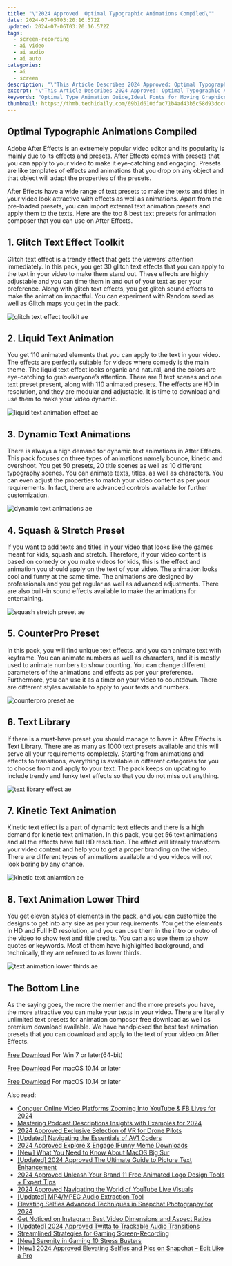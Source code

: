 ```yaml
---
title: "\"2024 Approved  Optimal Typographic Animations Compiled\""
date: 2024-07-05T03:20:16.572Z
updated: 2024-07-06T03:20:16.572Z
tags: 
  - screen-recording
  - ai video
  - ai audio
  - ai auto
categories: 
  - ai
  - screen
description: "\"This Article Describes 2024 Approved: Optimal Typographic Animations Compiled\""
excerpt: "\"This Article Describes 2024 Approved: Optimal Typographic Animations Compiled\""
keywords: "Optimal Type Animation Guide,Ideal Fonts for Moving Graphics,Best Typography in Motion,Perfect Typography Dynamics,Top Animated Font Selection,Essential Dynamic Typography,Prime Typographic Movements"
thumbnail: https://thmb.techidaily.com/69b1d610dfac71b4ad43b5c58d93dcc4f9582f39ed2f8ffdd69954aaaa5a12ae.jpg
---
```


## Optimal Typographic Animations Compiled

Adobe After Effects is an extremely popular video editor and its popularity is mainly due to its effects and presets. After Effects comes with presets that you can apply to your video to make it eye-catching and engaging. Presets are like templates of effects and animations that you drop on any object and that object will adapt the properties of the presets.

After Effects have a wide range of text presets to make the texts and titles in your video look attractive with effects as well as animations. Apart from the pre-loaded presets, you can import external text animation presets and apply them to the texts. Here are the top 8 best text presets for animation composer that you can use on After Effects.

## 1\. Glitch Text Effect Toolkit

Glitch text effect is a trendy effect that gets the viewers’ attention immediately. In this pack, you get 30 glitch text effects that you can apply to the text in your video to make them stand out. These effects are highly adjustable and you can time them in and out of your text as per your preference. Along with glitch text effects, you get glitch sound effects to make the animation impactful. You can experiment with Random seed as well as Glitch maps you get in the pack.

![glitch text effect toolkit ae](https://images.wondershare.com/filmora/article-images/2022/07/glitch-text-effect-toolkit-ae.jpg)

## 2\. Liquid Text Animation

You get 110 animated elements that you can apply to the text in your video. The effects are perfectly suitable for videos where comedy is the main theme. The liquid text effect looks organic and natural, and the colors are eye-catching to grab everyone’s attention. There are 8 text scenes and one text preset present, along with 110 animated presets. The effects are HD in resolution, and they are modular and adjustable. It is time to download and use them to make your video dynamic.

![liquid text animation effect ae](https://images.wondershare.com/filmora/article-images/2022/07/liquid-text-animation-effect-ae.jpg)

## 3\. Dynamic Text Animations

There is always a high demand for dynamic text animations in After Effects. This pack focuses on three types of animations namely bounce, kinetic and overshoot. You get 50 presets, 20 title scenes as well as 10 different typography scenes. You can animate texts, titles, as well as characters. You can even adjust the properties to match your video content as per your requirements. In fact, there are advanced controls available for further customization.

![dynamic text animations ae](https://images.wondershare.com/filmora/article-images/2022/07/dynamic-text-animations-ae.jpg)

## 4\. Squash & Stretch Preset

If you want to add texts and titles in your video that looks like the games meant for kids, squash and stretch. Therefore, if your video content is based on comedy or you make videos for kids, this is the effect and animation you should apply on the text of your video. The animation looks cool and funny at the same time. The animations are designed by professionals and you get regular as well as advanced adjustments. There are also built-in sound effects available to make the animations for entertaining.

![squash stretch preset ae](https://images.wondershare.com/filmora/article-images/2022/07/squash-stretch-preset-ae.jpg)

## 5\. CounterPro Preset

In this pack, you will find unique text effects, and you can animate text with keyframe. You can animate numbers as well as characters, and it is mostly used to animate numbers to show counting. You can change different parameters of the animations and effects as per your preference. Furthermore, you can use it as a timer on your video to countdown. There are different styles available to apply to your texts and numbers.

![counterpro preset ae](https://images.wondershare.com/filmora/article-images/2022/07/counterpro-preset-ae.jpg)

## 6\. Text Library

If there is a must-have preset you should manage to have in After Effects is Text Library. There are as many as 1000 text presets available and this will serve all your requirements completely. Starting from animations and effects to transitions, everything is available in different categories for you to choose from and apply to your text. The pack keeps on updating to include trendy and funky text effects so that you do not miss out anything.

![text library effect ae](https://images.wondershare.com/filmora/article-images/2022/07/text-library-effect-ae.jpg)

## 7\. Kinetic Text Animation

Kinetic text effect is a part of dynamic text effects and there is a high demand for kinetic text animation. In this pack, you get 56 text animations and all the effects have full HD resolution. The effect will literally transform your video content and help you to get a proper branding on the video. There are different types of animations available and you videos will not look boring by any chance.

![kinetic text aniamtion ae](https://images.wondershare.com/filmora/article-images/2022/07/kinetic-text-aniamtion-ae.jpg)

## 8\. Text Animation Lower Third

You get eleven styles of elements in the pack, and you can customize the designs to get into any size as per your requirements. You get the elements in HD and Full HD resolution, and you can use them in the intro or outro of the video to show text and title credits. You can also use them to show quotes or keywords. Most of them have highlighted background, and technically, they are referred to as lower thirds.

![text animation lower thirds ae](https://images.wondershare.com/filmora/article-images/2022/07/text-animation-lower-thirds-ae.jpg)

## The Bottom Line

As the saying goes, the more the merrier and the more presets you have, the more attractive you can make your texts in your video. There are literally unlimited text presets for animation composer free download as well as premium download available. We have handpicked the best text animation presets that you can download and apply to the text of your video on After Effects.

[Free Download](https://tools.techidaily.com/wondershare/filmora/download/) For Win 7 or later(64-bit)

[Free Download](https://tools.techidaily.com/wondershare/filmora/download/) For macOS 10.14 or later

[Free Download](https://tools.techidaily.com/wondershare/filmora/download/) For macOS 10.14 or later

<ins class="adsbygoogle"
     style="display:block"
     data-ad-format="autorelaxed"
     data-ad-client="ca-pub-7571918770474297"
     data-ad-slot="1223367746"></ins>

<ins class="adsbygoogle"
     style="display:block"
     data-ad-format="autorelaxed"
     data-ad-client="ca-pub-7571918770474297"
     data-ad-slot="1223367746"></ins>



<ins class="adsbygoogle"
     style="display:block"
     data-ad-client="ca-pub-7571918770474297"
     data-ad-slot="8358498916"
     data-ad-format="auto"
     data-full-width-responsive="true"></ins>


<span class="atpl-alsoreadstyle">Also read:</span>
<div><ul>
<li><a href="https://article-posts.techidaily.com/conquer-online-video-platforms-zooming-into-youtube-and-fb-lives-for-2024/"><u>Conquer Online Video Platforms  Zooming Into YouTube & FB Lives for 2024</u></a></li>
<li><a href="https://article-posts.techidaily.com/mastering-podcast-descriptions-insights-with-examples-for-2024/"><u>Mastering Podcast Descriptions  Insights with Examples for 2024</u></a></li>
<li><a href="https://article-posts.techidaily.com/2024-approved-exclusive-selection-of-vr-for-drone-pilots/"><u>2024 Approved  Exclusive Selection of VR for Drone Pilots</u></a></li>
<li><a href="https://article-posts.techidaily.com/updated-navigating-the-essentials-of-av1-coders/"><u>[Updated] Navigating the Essentials of AV1 Coders</u></a></li>
<li><a href="https://article-posts.techidaily.com/2024-approved-explore-and-engage-ifunny-meme-downloads/"><u>2024 Approved  Explore & Engage  IFunny Meme Downloads</u></a></li>
<li><a href="https://article-posts.techidaily.com/new-what-you-need-to-know-about-macos-big-sur/"><u>[New] What You Need to Know About MacOS Big Sur</u></a></li>
<li><a href="https://article-posts.techidaily.com/updated-2024-approved-the-ultimate-guide-to-picture-text-enhancement/"><u>[Updated] 2024 Approved  The Ultimate Guide to Picture Text Enhancement</u></a></li>
<li><a href="https://video-creation-software.techidaily.com/2024-approved-unleash-your-brand-11-free-animated-logo-design-tools-plus-expert-tips/"><u>2024 Approved Unleash Your Brand 11 Free Animated Logo Design Tools + Expert Tips</u></a></li>
<li><a href="https://youtube-stream.techidaily.com/2024-approved-navigating-the-world-of-youtube-live-visuals/"><u>2024 Approved  Navigating the World of YouTube Live Visuals</u></a></li>
<li><a href="https://twitter-videos.techidaily.com/updated-mp4mpeg-audio-extraction-tool/"><u>[Updated] MP4/MPEG Audio Extraction Tool</u></a></li>
<li><a href="https://snapchat-videos.techidaily.com/elevating-selfies-advanced-techniques-in-snapchat-photography-for-2024/"><u>Elevating Selfies  Advanced Techniques in Snapchat Photography for 2024</u></a></li>
<li><a href="https://video-ai-editor.techidaily.com/get-noticed-on-instagram-best-video-dimensions-and-aspect-ratios/"><u>Get Noticed on Instagram Best Video Dimensions and Aspect Ratios</u></a></li>
<li><a href="https://twitter-videos.techidaily.com/updated-2024-approved-twitta-to-trackable-audio-transitions/"><u>[Updated] 2024 Approved  Twitta to Trackable Audio Transitions</u></a></li>
<li><a href="https://visual-screen-recording.techidaily.com/streamlined-strategies-for-gaming-screen-recording/"><u>Streamlined Strategies for Gaming Screen-Recording</u></a></li>
<li><a href="https://video-screen-grab.techidaily.com/new-serenity-in-gaming-10-stress-busters/"><u>[New] Serenity in Gaming  10 Stress Busters</u></a></li>
<li><a href="https://snapchat-videos.techidaily.com/new-2024-approved-elevating-selfies-and-pics-on-snapchat-edit-like-a-pro/"><u>[New] 2024 Approved  Elevating Selfies and Pics on Snapchat – Edit Like a Pro</u></a></li>
</ul></div>

